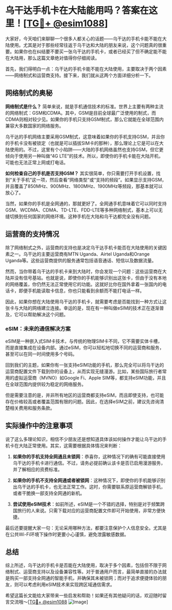 # 乌干达手机卡在大陆能用吗？答案在这里！[[TG💪+ @esim1088](https://t.me/s/esim1088)]

大家好，今天咱们来聊聊一个很多人都关心的话题——乌干达的手机卡能不能在大陆使用。尤其是对于那些经常往返于乌干达和大陆的朋友来说，这个问题真的很重要。如果你也在纠结要不要买一张乌干达的手机卡，或者已经买了但不确定能不能在大陆用，那么这篇文章绝对值得你仔细阅读。

首先，我们得明白一点：乌干达的手机卡能不能在大陆使用，主要取决于两个因素——网络制式和运营商支持。接下来，我们就从这两个方面详细分析一下。

## 网络制式的奥秘

**网络制式是什么？** 简单来说，就是手机通信技术的标准。世界上主要有两种主流的网络制式：GSM和CDMA。其中，GSM是目前全球最广泛使用的制式，而CDMA则相对较少见。如果你的手机只支持GSM制式，那么它就能在全球范围内兼容大多数国家的网络服务。

乌干达的手机网络主要采用GSM制式，这意味着如果你的手机支持GSM，并且你的手机卡没有被锁定（也就是可以插拔SIM卡的那种），那么理论上它是可以在大陆使用的。不过，这里有个小陷阱——大陆的手机网络虽然也支持GSM，但它更倾向于使用另一种叫做“4G LTE”的技术。所以，即使你的手机卡能在大陆开机，可能也无法正常上网或打电话。

**如何检查自己的手机是否支持GSM？** 其实很简单，你只需要打开手机设置，找到“关于手机”这一项，然后查看“网络类型”或“支持的频段”。如果显示支持GSM，并且覆盖了850MHz、900MHz、1800MHz、1900MHz等频段，那基本就可以放心了。

当然，如果你的手机是全网通的，那就更好了。全网通手机意味着它可以同时支持GSM、WCDMA、CDMA、TD-LTE、FDD-LTE等多种网络制式，基本上可以无缝切换到任何国家的网络环境。这种手机在大陆和乌干达都完全没有问题。

## 运营商的支持情况

除了网络制式之外，运营商的支持也是决定乌干达手机卡能否在大陆使用的关键因素之一。乌干达的主要运营商有MTN Uganda、Airtel Uganda和Orange Uganda等。这些运营商提供的服务通常包括语音通话、短信以及数据流量。

然而，当你带着乌干达的手机卡来到大陆时，你会发现一个问题：这些运营商在大陆并没有信号基站。也就是说，即使你的手机能够识别出这张卡，但由于没有本地的网络覆盖，你仍然无法正常使用它的功能。这就好比你在国外拿着一张国内的电话卡，即便手机能读取卡信息，你也只能看到余额而不能打电话一样。

因此，如果你想在大陆使用乌干达的手机卡，就需要考虑是否能找到一种方式让这张卡与大陆的网络建立连接。幸运的是，现在有一种叫做eSIM的技术正在逐渐普及，它可以帮助解决这个问题。

### eSIM：未来的通信解决方案

eSIM是一种嵌入式SIM卡技术，与传统的物理SIM卡不同，它不需要实体卡槽，而是直接集成在设备内部。通过eSIM，你可以轻松地切换不同的运营商和服务，甚至可以在同一时间使用多个号码。

回到我们的主题，如果你有一张支持eSIM功能的手机，那么完全可以将乌干达的运营商配置文件下载到你的设备上，从而实现无缝漫游。比如，某些国际旅行者常用的虚拟运营商（MVNO）如Google Fi、Apple SIM等，都支持eSIM功能，并且在全球范围内提供较为稳定的网络服务。

但是需要注意的是，并非所有地区的运营商都支持eSIM，而且即使支持，也可能存在价格较高或者覆盖范围有限的问题。因此，在选择eSIM之前，建议先咨询清楚相关费用和服务条款。

## 实际操作中的注意事项

说了这么多理论知识，相信不少朋友还是想知道具体该如何操作才能让乌干达的手机卡在大陆正常使用。其实，这需要根据具体情况来判断：

1. **如果你的手机支持全网通且未锁网**：恭喜你，这种情况下的确有可能直接使用乌干达的手机卡进行通信。不过，请务必提前确认该卡是否已启用漫游服务，并了解相应的资费标准。
   
2. **如果你的手机不支持全网通或者被锁网**：这种情况下，即使你的手机能够识别出乌干达的手机卡，也无法正常工作。这时，你需要联系原运营商解锁手机，或者干脆换一部支持全网通的新机。

3. **尝试使用eSIM技术**：如前所述，eSIM是一个不错的选择，特别是对于频繁跨国旅行的人来说。只需下载对应的运营商配置文件即可开始使用，非常方便快捷。

最后还要提醒大家一句：无论采用哪种方法，都要注意保护个人信息安全。尤其是在公共Wi-Fi环境下操作时更要小心谨慎，避免泄露敏感数据。

## 总结

综上所述，乌干达的手机卡是否能在大陆使用，取决于多个因素，包括但不限于网络制式、运营商支持以及设备兼容性等。对于普通用户而言，最简单直接的办法就是购买一部支持全网通的智能手机，并确保其未被锁网；而对于追求便捷体验的朋友，则可以考虑利用eSIM技术来实现跨区域通信需求。

希望这篇长文能给大家带来一些启发和帮助！如果还有其他疑问的话，欢迎随时留言交流哦～[[TG💪+ @esim1088](https://t.me/s/esim1088) ![Image](https://i.postimg.cc/4NQfJmqS/Snipaste-2025-05-13-00-14-12.png)]